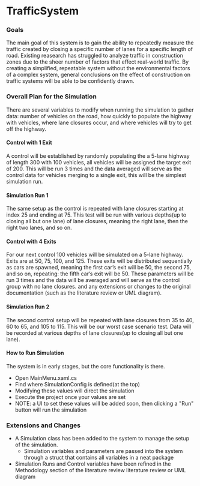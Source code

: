 # TrafficSystem
### Goals
The main goal of this system is to gain the ability to repeatedly measure the traffic created by closing a specific number of lanes for a specific length of road. Existing reasearch has struggled to analyze traffic in construction zones due to the sheer number of factors that effect real-world traffic. By creating a simplified, repeatable system without the environmental factors of a complex system, general conclusions on the effect of construction on traffic systems will be able to be confidently drawn.

### Overall Plan for the Simulation
There are several variables to modify when running the simulation to gather data: number of vehicles on the road, how quickly to populate the highway with vehicles, where lane closures occur, and where vehicles will try to get off the highway.

#### Control with 1 Exit
A control will be established by randomly populating the a 5-lane highway of length 300 with 100 vehicles, all vehicles will be assigned the target exit of 200. This will be run 3 times and the data averaged will serve as the control data for vehicles merging to a single exit, this will be the simplest simulation run.
#### Simulation Run 1
The same setup as the control is repeated with lane closures starting at index 25 and ending at 75. This test will be run with various depths(up to closing all but one lane) of lane closures, meaning the right lane, then the right two lanes, and so on.

#### Control with 4 Exits
For our next control 100 vehicles will be simulated on a 5-lane highway. Exits are at 50, 75, 100, and 125. These exits will be distributed sequentially as cars are spawned, meaning the first car’s exit will be 50, the second 75, and so on, repeating: the fifth car’s exit will be 50. These parameters will be run 3 times and the data will be averaged and will serve as the control group with no lane closures.
and any extensions or changes to the original documentation (such as the literature review or UML diagram).
#### Simulation Run 2
The second control setup will be repeated with lane closures from 35 to 40, 60 to 65, and 105 to 115. This will be our worst case scenario test. Data will be recorded at various depths of lane closures(up to closing all but one lane).

#### How to Run Simulation
The system is in early stages, but the core functionality is there.
- Open MainMenu.xaml.cs
- Find where SimulationConfig is defined(at the top)
- Modifying these values will direct the simulation
- Execute the project once your values are set
- NOTE: a UI to set these values will be added soon, then clicking a "Run" button will run the simulation
### Extensions and Changes
- A Simulation class has been added to the system to manage the setup of the simulation.
  - Simulation variables and parameters are passed into the system through a struct that contains all variables in a neat package
- Simulation Runs and Control variables have been refined in the Methodology section of the literature review
literature review or UML diagram

